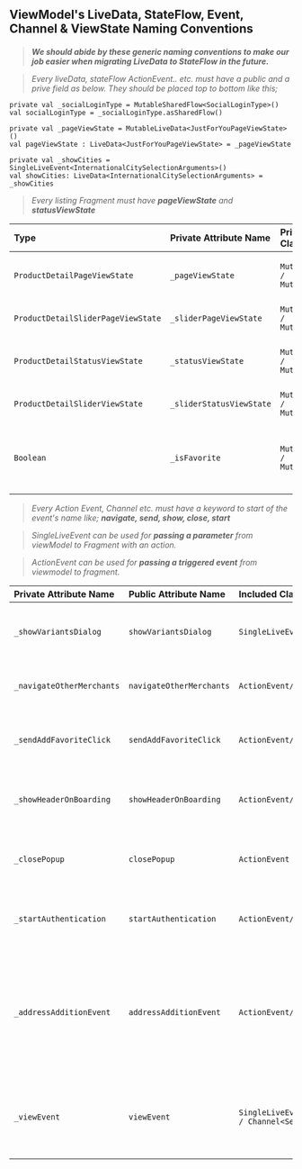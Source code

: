 
## ViewModel's LiveData, StateFlow, Event, Channel & ViewState Naming Conventions

#### 
>*__We should abide by these generic naming conventions to make our job easier when migrating LiveData to StateFlow in the future.__*

>*Every liveData, stateFlow ActionEvent.. etc. must have a public and a prive field as below. They should be placed top to bottom like this;*

    private val _socialLoginType = MutableSharedFlow<SocialLoginType>()
    val socialLoginType = _socialLoginType.asSharedFlow()

    private val _pageViewState = MutableLiveData<JustForYouPageViewState>()
    val pageViewState : LiveData<JustForYouPageViewState> = _pageViewState

    private val _showCities = SingleLiveEvent<InternationalCitySelectionArguments>() 
    val showCities: LiveData<InternationalCitySelectionArguments> = _showCities

>*Every listing Fragment must have* ***pageViewState*** *and* ***statusViewState***

| Type | Private Attribute Name | Private Included Class | Public Attribute Name | Public Included Class    | Description                |
| :-------- | :-------- | :------- | :------------------------- | :------------------------- | :-------------------------|
| `ProductDetailPageViewState` | `_pageViewState`| `MutableLiveData<T> / MutableStateFlow<T>`| `pageViewState` | `LiveData<ProductDetailPageViewState> / StateFlow<T>`  | for __main__ recyclerView listing in a fragment |
| `ProductDetailSliderPageViewState` | `_sliderPageViewState` | `MutableLiveData<T> / MutableStateFlow<T>`| `sliderPageViewState`| `LiveData<ProductDetailSliderPageViewState> / StateFlow<T>` |  for __sublisting__ in a fragment |
| `ProductDetailStatusViewState` | `_statusViewState` | `MutableLiveData<T> / MutableStateFlow<T>` | `statusViewState`| `LiveData<ProductDetailStatusViewState> / StateFlow<T>`  | for __main__ state management in a fragment |
| `ProductDetailSliderViewState` | `_sliderStatusViewState` | `MutableLiveData<T> / MutableStateFlow<T>` | `sliderStatusViewState`| `LiveData<ProductDetailSliderViewState> / StateFlow<T>` | for __sub__ state management in a fragment|
| `Boolean` | `_isFavorite` | `MutableLiveData<T> / MutableStateFlow<T>` | `isFavorite`| `LiveData<Boolean> / StateFlow<T>`  | primitive type's responsibility should described by naming  |


> *Every Action Event, Channel etc. must have a keyword to start of the event's name like;* ***navigate, send, show, close, start***

> *SingleLiveEvent can be used for ***passing a parameter*** from viewModel to Fragment with an action.*

> *ActionEvent can be used for ***passing a triggered event*** from viewmodel to fragment.*

| Private Attribute Name | Public Attribute Name| Included Class|Description|
| :-------- | :------- | :------------------------- | :------------------------- |
| `_showVariantsDialog` | `showVariantsDialog` | `SingleLiveEvent<T>/Channel<T>` | __show__ keyword can be used for showing popup, dialog etc. on UI to user. |
| `_navigateOtherMerchants` | `navigateOtherMerchants` | `ActionEvent/ActionChannel` | __navigate__ keyword can be used for navigating to a fragment.|
| `_sendAddFavoriteClick`| `sendAddFavoriteClick` | `ActionEvent/ActionChannel` | __send__ keyword can be used for sending an analytic event or firebase event etc. |
| `_showHeaderOnBoarding`| `showHeaderOnBoarding` | `ActionEvent/ActionChannel` | __show__ keyword can be used for showing a dialog or onBoarding on the screen. |
| `_closePopup`| `closePopup`| `ActionEvent` | __close__ keyword can be used for closing a dialog or onBoarding on the screen.|
| `_startAuthentication`| `startAuthentication`| `ActionEvent/ActionChannel` | __start__ keyword can be used for starting a flow like authentication flow. |
| `_addressAdditionEvent`| `addressAdditionEvent`| `ActionEvent/ActionChannel` | add __event__ at to end of the naming of the ActionEvent attribute when the attribute in created inside of __SharedViewModel__. Because the event can be related with different flows for each viewModel |
| `_viewEvent`| `viewEvent`| `SingleLiveEvent<SealedClass> / Channel<SealedClass>` | add __event__ at to end of the naming of the ActionEvent attribute when the attribute type is enum or sealed class.

  
